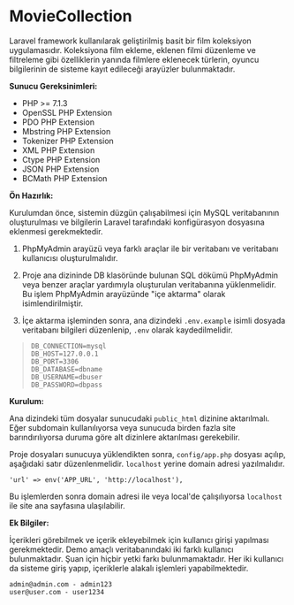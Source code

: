 # MovieCollection

Laravel framework kullanılarak geliştirilmiş basit bir film koleksiyon uygulamasıdır. Koleksiyona film ekleme, eklenen filmi düzenleme ve filtreleme gibi özelliklerin yanında filmlere eklenecek türlerin, oyuncu bilgilerinin de sisteme kayıt edileceği arayüzler bulunmaktadır.

**Sunucu Gereksinimleri:**

-   PHP >= 7.1.3
-   OpenSSL PHP Extension
-   PDO PHP Extension
-   Mbstring PHP Extension
-   Tokenizer PHP Extension
-   XML PHP Extension
-   Ctype PHP Extension
-   JSON PHP Extension
-   BCMath PHP Extension

 **Ön Hazırlık:**
 
Kurulumdan önce, sistemin düzgün çalışabilmesi için MySQL veritabanının oluşturulması ve bilgilerin Laravel tarafındaki konfigürasyon dosyasına eklenmesi gerekmektedir.

1. PhpMyAdmin arayüzü veya farklı araçlar ile bir veritabanı ve veritabanı kullanıcısı oluşturulmalıdır.

2. Proje ana dizininde DB klasöründe bulunan SQL dökümü PhpMyAdmin veya benzer araçlar yardımıyla oluşturulan veritabanına yüklenmelidir. Bu işlem PhpMyAdmin arayüzünde "içe aktarma" olarak isimlendirilmiştir.

3. İçe aktarma işleminden sonra, ana dizindeki `.env.example` isimli dosyada veritabanı bilgileri düzenlenip, `.env` olarak kaydedilmelidir.

>     DB_CONNECTION=mysql
>     DB_HOST=127.0.0.1
>     DB_PORT=3306
>     DB_DATABASE=dbname
>     DB_USERNAME=dbuser
>     DB_PASSWORD=dbpass

**Kurulum:**

Ana dizindeki tüm dosyalar sunucudaki `public_html` dizinine aktarılmalı. Eğer subdomain kullanılıyorsa veya sunucuda birden fazla site barındırılıyorsa duruma göre alt dizinlere aktarılması gerekebilir.

Proje dosyaları sunucuya yüklendikten sonra, `config/app.php` dosyası açılıp, aşağıdaki satır düzenlenmelidir. `localhost` yerine domain adresi yazılmalıdır.

    'url' => env('APP_URL', 'http://localhost'),

Bu işlemlerden sonra domain adresi ile veya local'de çalışılıyorsa `localhost` ile site ana sayfasına ulaşılabilir.

**Ek Bilgiler:**

İçerikleri görebilmek ve içerik ekleyebilmek için kullanıcı girişi yapılması gerekmektedir. Demo amaçlı veritabanındaki iki farklı kullanıcı bulunmaktadır. Şuan için hiçbir yetki farkı bulunmamaktadır. Her iki kullanıcı da sisteme giriş yapıp, içeriklerle alakalı işlemleri yapabilmektedir.

    admin@admin.com - admin123
    user@user.com - user1234
